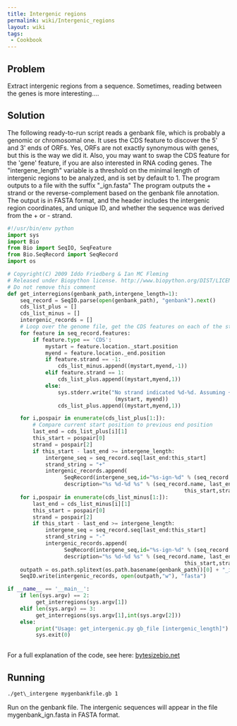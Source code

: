 ```yaml
---
title: Intergenic regions
permalink: wiki/Intergenic_regions
layout: wiki
tags:
 - Cookbook
---
```


Problem
-------

Extract intergenic regions from a sequence. Sometimes, reading between
the genes is more interesting....

Solution
--------

The following ready-to-run script reads a genbank file, which is
probably a genomic or chromosomal one. It uses the CDS feature to
discover the 5' and 3' ends of ORFs. Yes, ORFs are not exactly
synonymous with genes, but this is the way we did it. Also, you may want
to swap the CDS feature for the 'gene' feature, if you are also
interested in RNA coding genes. The "intergene\_length" variable is a
threshold on the minimal length of intergenic regions to be analyzed,
and is set by default to 1. The program outputs to a file with the
suffix "\_ign.fasta" The program outputs the + strand or the
reverse-complement based on the genbank file annotation. The output is
in FASTA format, and the header includes the intergenic region
coordinates, and unique ID, and whether the sequence was derived from
the + or - strand.

``` python
#!/usr/bin/env python
import sys
import Bio
from Bio import SeqIO, SeqFeature
from Bio.SeqRecord import SeqRecord
import os

# Copyright(C) 2009 Iddo Friedberg & Ian MC Fleming
# Released under Biopython license. http://www.biopython.org/DIST/LICENSE
# Do not remove this comment
def get_interregions(genbank_path,intergene_length=1):
    seq_record = SeqIO.parse(open(genbank_path), "genbank").next()
    cds_list_plus = []
    cds_list_minus = []
    intergenic_records = []
    # Loop over the genome file, get the CDS features on each of the strands
    for feature in seq_record.features:
        if feature.type == 'CDS':
            mystart = feature.location._start.position
            myend = feature.location._end.position
            if feature.strand == -1:
                cds_list_minus.append((mystart,myend,-1))
            elif feature.strand == 1:
                cds_list_plus.append((mystart,myend,1))
            else:
                sys.stderr.write("No strand indicated %d-%d. Assuming +\n" %
                                  (mystart, myend))
                cds_list_plus.append((mystart,myend,1))

    for i,pospair in enumerate(cds_list_plus[1:]):
        # Compare current start position to previous end position
        last_end = cds_list_plus[i][1]
        this_start = pospair[0]
        strand = pospair[2]
        if this_start - last_end >= intergene_length:
            intergene_seq = seq_record.seq[last_end:this_start]
            strand_string = "+"
            intergenic_records.append(
                  SeqRecord(intergene_seq,id="%s-ign-%d" % (seq_record.name,i),
                  description="%s %d-%d %s" % (seq_record.name, last_end+1,
                                                        this_start,strand_string)))
    for i,pospair in enumerate(cds_list_minus[1:]):
        last_end = cds_list_minus[i][1]
        this_start = pospair[0]
        strand = pospair[2]
        if this_start - last_end >= intergene_length:
            intergene_seq = seq_record.seq[last_end:this_start]
            strand_string = "-"
            intergenic_records.append(
                  SeqRecord(intergene_seq,id="%s-ign-%d" % (seq_record.name,i),
                  description="%s %d-%d %s" % (seq_record.name, last_end+1,
                                                        this_start,strand_string)))
    outpath = os.path.splitext(os.path.basename(genbank_path))[0] + "_ign.fasta"
    SeqIO.write(intergenic_records, open(outpath,"w"), "fasta")

if __name__ == '__main__':
    if len(sys.argv) == 2:
         get_interregions(sys.argv[1])
    elif len(sys.argv) == 3:
         get_interregions(sys.argv[1],int(sys.argv[2]))
    else:
         print("Usage: get_intergenic.py gb_file [intergenic_length]")
         sys.exit(0)
 
```

For a full explanation of the code, see here:
[bytesizebio.net](http://bytesizebio.net/index.php/2010/02/11/short-bioinformatic-hacks-reading-between-the-genes/)

Running
-------

```bash
./get\_intergene mygenbankfile.gb 1
```

Run on the genbank file. The intergenic sequences will appear in the
file mygenbank\_ign.fasta in FASTA format.
